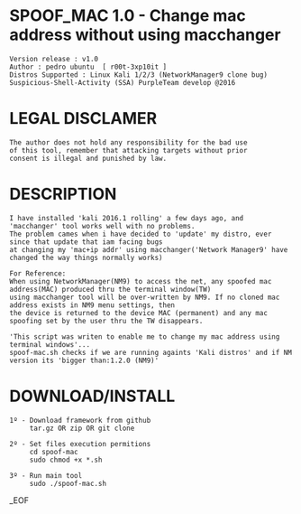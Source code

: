 # SPOOF_MAC 1.0 - Change mac address without using macchanger
    Version release : v1.0
    Author : pedro ubuntu  [ r00t-3xp10it ]
    Distros Supported : Linux Kali 1/2/3 (NetworkManager9 clone bug)
    Suspicious-Shell-Activity (SSA) PurpleTeam develop @2016

# LEGAL DISCLAMER
    The author does not hold any responsibility for the bad use
    of this tool, remember that attacking targets without prior
    consent is illegal and punished by law.



# DESCRIPTION
    I have installed 'kali 2016.1 rolling' a few days ago, and 'macchanger' tool works well with no problems.
    The problem cames when i have decided to 'update' my distro, ever since that update that iam facing bugs
    at changing my 'mac+ip addr' using macchanger('Network Manager9' have changed the way things normally works)

    For Reference:
    When using NetworkManager(NM9) to access the net, any spoofed mac address(MAC) produced thru the terminal window(TW)
    using macchanger tool will be over-written by NM9. If no cloned mac address exists in NM9 menu settings, then
    the device is returned to the device MAC (permanent) and any mac spoofing set by the user thru the TW disappears.

    'This script was writen to enable me to change my mac address using terminal windows'...
    spoof-mac.sh checks if we are running againts 'Kali distros' and if NM version its 'bigger than:1.2.0 (NM9)'



# DOWNLOAD/INSTALL
    1º - Download framework from github
         tar.gz OR zip OR git clone

    2º - Set files execution permitions
         cd spoof-mac
         sudo chmod +x *.sh

    3º - Run main tool
         sudo ./spoof-mac.sh


_EOF
